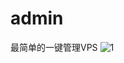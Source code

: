 # admin
最简单的一键管理VPS
![1](https://github.com/3981877/admin/assets/60610978/c283cf83-408f-4cbe-a3d0-6cd6d64527ef)
